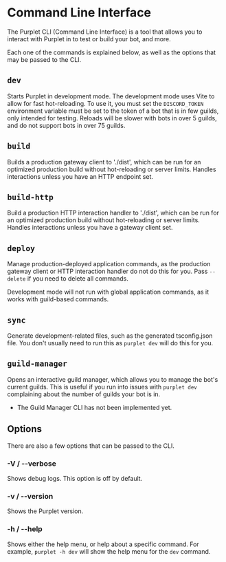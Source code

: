 # Command Line Interface

The Purplet CLI (Command Line Interface) is a tool that allows you to interact with Purplet in to test or build your bot, and more.

Each one of the commands is explained below, as well as the options that may be passed to the CLI.

## `dev`

Starts Purplet in development mode. The development mode uses Vite to allow for fast hot-reloading. To use it, you must set the `DISCORD_TOKEN` environment variable must be set to the token of a bot that is in few guilds, only intended for testing. Reloads will be slower with bots in over 5 guilds, and do not support bots in over 75 guilds.

## `build`

Builds a production gateway client to './dist', which can be run for an optimized production build without hot-reloading or server limits. Handles interactions unless you have an HTTP endpoint set.

## `build-http`

Build a production HTTP interaction handler to './dist', which can be run for an optimized production build without hot-reloading or server limits. Handles interactions unless you have a gateway client set.

## `deploy`

Manage production-deployed application commands, as the production gateway client or HTTP interaction handler do not do this for you. Pass `--delete` if you need to delete all commands.

Development mode will not run with global application commands, as it works with guild-based commands.

## `sync`

Generate development-related files, such as the generated tsconfig.json file. You don't usually need to run this as `purplet dev` will do this for you.

## `guild-manager`

Opens an interactive guild manager, which allows you to manage the bot's current guilds. This is useful if you run into issues with `purplet dev` complaining about the number of guilds your bot is in.

- The Guild Manager CLI has not been implemented yet.

## Options

There are also a few options that can be passed to the CLI.

### -V / --verbose

Shows debug logs. This option is off by default.

### -v / --version

Shows the Purplet version.

### -h / --help

Shows either the help menu, or help about a specific command. For example, `purplet -h dev` will show the help menu for the `dev` command.
